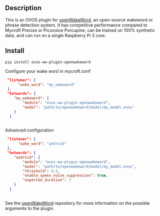 ## Description

This is an OVOS plugin for [openWakeWord](https://www.github.com/dscripka/openwakeword), an open-source
wakeword or phrase detection system. It has competitive performance compared to Mycroft Precise or Picovoice Porcupine,
can be trained on 100% synthetic data, and can run on a single Raspberry Pi 3 core.

## Install

`pip install ovos-ww-plugin-openwakeword`

Configure your wake word in mycroft.conf

```json
 "listener": {
      "wake_word": "my_wakeword"
 },
 "hotwords": {
    "my_wakeword": {
        "module": "ovos-ww-plugin-openwakeword",
        "model": "path/to/openwakeword/model/my_model.onnx"
    }
  }
 
```

Advanced configuration

```json
 "listener": {
      "wake_word": "android"
 },
 "hotwords": {
    "android": {
        "module": "ovos-ww-plugin-openwakeword",
        "model": "path/to/openwakeword/model/my_model.onnx",
        "threshold": 0.5,
        "enable_speex_noise_suppression": true,
        "expected_duration": 3
    }
  }
 
```

See the [openWakeWord](https://www.github.com/dscripka/openwakeword) repository for more information on the possible arguments to the plugin.
